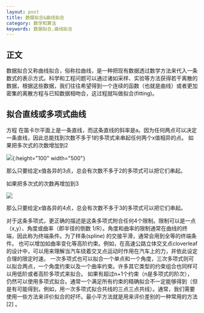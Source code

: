 ```yaml
---
layout: post
title: 数据拟合&曲线拟合
category: 数学和算法
keywords: 数据拟合,曲线拟合
---
```



## 正文

数据拟合又称曲线拟合，俗称拉曲线，是一种把现有数据透过数学方法来代入一条数式的表示方式。科学和工程问题可以通过诸如采样、实验等方法获得若干离散的数据，根据这些数据，我们往往希望得到一个连续的函数（也就是曲线）或者更加密集的离散方程与已知数据相吻合，这过程就叫做拟合(fitting)。


## 拟合直线或多项式曲线
方程  在笛卡尔平面上是一条直线，而这条直线的斜率是a。因为任何两点可以决定一条直线，因此总能找到次数不多于1的多项式来串起任何两个x值相异的点。
如果把多次式的次数增加到2


![](https://gss1.bdstatic.com/-vo3dSag_xI4khGkpoWK1HF6hhy/baike/s%3D109/sign=a49d27546b59252da71719040d9a032c/4a36acaf2edda3cc01bd7d6e0ae93901213f9227.jpg){:height="100" width="500"}

那么只要给定x值各异的3点，总会有次数不多于2的多项式可以把它们串起。

如果把多次式的次数再增加到3

![](https://gss2.bdstatic.com/-fo3dSag_xI4khGkpoWK1HF6hhy/baike/s%3D150/sign=8cd2b76eb212c8fcb0f3f2c8cc0292b4/79f0f736afc37931f40c4367e0c4b74543a9111c.jpg)
  
那么只要给定x值各异的4点，总会有次数不多于3的多项式可以把它们串起。

对于这条多项式，更正确的描述是这条多项式附合任何4个限制。限制可以是一点（x,y）、角度或曲率（即半径的倒数 1/R）。角度和曲率的限制通常在曲线的终端，因此称为终端条件。为了样条(spline) 的交接平滑，通常会用到全等的终端条件。 也可以增加如曲率变化等高阶约束。例如，在高速公路立体交叉点cloverleaf的设计中，可以用来理解当汽车绕着交叉点运动时作用在汽车上的力，并依此设定合理的限定时速。
一次多项式也可以拟合一个单点和一个角度，三次多项式则可以拟合两点，一个角度约束以及一个曲率约束。许多其它类型的约束组合也同样可以用低阶或者高阶多项式来拟合。
如果有超过n+1个约束（n是多项式的阶次），仍然可以使用多项式拟合。通常一个满足所有约束的精确拟合不一定能够得到（但是有可能得到，例如，用一次多项式拟合共线的三点三点共线）。通常，我们需要使用一些方法来评价拟合的好坏。最小平方法就是用来评价差别的一种常用的方法 [2]  。